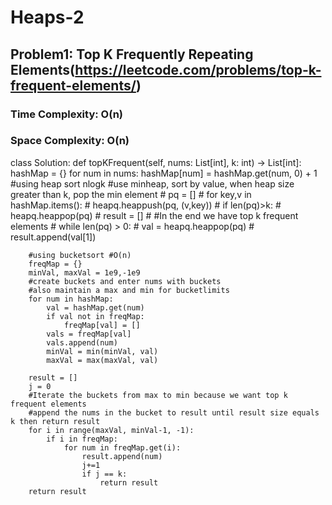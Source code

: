 # Heaps-2

## Problem1: Top K Frequently Repeating Elements(https://leetcode.com/problems/top-k-frequent-elements/)

### Time Complexity: O(n)
### Space Complexity: O(n)

class Solution:
    def topKFrequent(self, nums: List[int], k: int) -> List[int]:
        hashMap = {}
        for num in nums:
            hashMap[num] = hashMap.get(num, 0) + 1
        #using heap sort nlogk
        #use minheap, sort by value, when heap size greater than k, pop the min element
        # pq = []
        # for key,v in hashMap.items():
        #     heapq.heappush(pq, (v,key))
        #     if len(pq)>k:
        #         heapq.heappop(pq)
        # result = []
        # #In the end we have top k frequent elements
        # while len(pq) > 0:
        #     val = heapq.heappop(pq)
        #     result.append(val[1])

        #using bucketsort #O(n)
        freqMap = {}
        minVal, maxVal = 1e9,-1e9
        #create buckets and enter nums with buckets
        #also maintain a max and min for bucketlimits
        for num in hashMap:
            val = hashMap.get(num)
            if val not in freqMap:
                freqMap[val] = []
            vals = freqMap[val]
            vals.append(num)
            minVal = min(minVal, val)
            maxVal = max(maxVal, val)
        
        result = []
        j = 0
        #Iterate the buckets from max to min because we want top k frequent elements
        #append the nums in the bucket to result until result size equals k then return result
        for i in range(maxVal, minVal-1, -1):
            if i in freqMap:
                for num in freqMap.get(i):
                    result.append(num)
                    j+=1
                    if j == k:
                        return result
        return result
